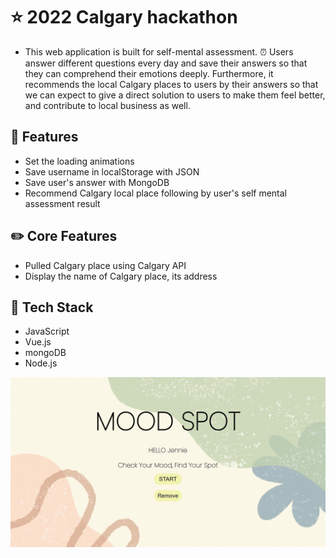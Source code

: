 # ⭐ 2022 Calgary hackathon 
- This web application is built for self-mental assessment. ⏰ Users answer different questions every day and save their answers so that they can comprehend their emotions deeply. Furthermore, it recommends the local Calgary places to users by their answers so that we can expect to give a direct solution to users to make them feel better, and contribute to local business as well. 

## 🌱 Features 
- Set the loading animations
- Save username in localStorage with JSON
- Save user's answer with MongoDB
- Recommend Calgary local place following by user's self mental assessment result

## ✏️ Core Features
- Pulled Calgary place using Calgary API
- Display the name of Calgary place, its address

## 📌 Tech Stack
- JavaScript
- Vue.js
- mongoDB
- Node.js



<div align="center">
  <a href="https://www.youtube.com/watch?v=Brd2TKKk9GM"><img src="hackathon2022/src/img/mainphoto.png" alt="IMAGE ALT TEXT"></a>
</div>
